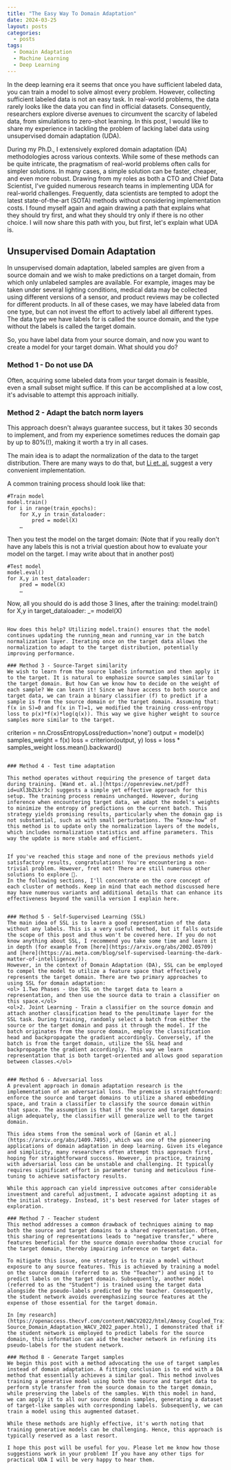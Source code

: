 ```yaml
---
title: "The Easy Way To Domain Adaptation"
date: 2024-03-25
layout: posts
categories:
  - posts
tags:
  - Domain Adaptation
  - Machine Learning
  - Deep Learning
---
```


In the deep learning era it seems that once you have sufficient labeled data, you can train a model to solve almost every problem. However, collecting sufficient labeled data is not an easy task. In real-world problems, the data rarely looks like the data you can find in official datasets. Consequently, researchers explore diverse avenues to circumvent the scarcity of labeled data, from simulations to zero-shot learning. In this post, I would like to share my experience in tackling the problem of lacking label data using unsupervised domain adaptation (UDA). 

During my Ph.D., I extensively explored domain adaptation (DA) methodologies across various contexts. While some of these methods can be quite intricate, the pragmatism of real-world problems often calls for simpler solutions. In many cases, a simple solution can be faster, cheaper, and even more robust. Drawing from my roles as both a CTO and Chief Data Scientist, I've guided numerous research teams in implementing UDA for real-world challenges. Frequently, data scientists are tempted to adopt the latest state-of-the-art (SOTA) methods without considering implementation costs. I found myself again and again drawing a path that explains what they should try first, and what they should try only if there is no other choice. I will now share this path with you, but first, let's explain what UDA is.


## Unsupervised Domain Adaptation
In unsupervised domain adaptation, labeled samples are given from a source domain and we wish to make predictions on a target domain, from which only unlabeled samples are available. For example, images may be taken under several lighting conditions, medical data may be collected using different versions of a sensor, and product reviews may be collected for different products. In all of these cases, we may have labeled data from one type, but can not invest the effort to actively label all different types. The data type we have labels for is called the source domain, and the type without the labels is called the target domain.

So, you have label data from your source domain, and now you want to create a model for your target domain. What should you do?

### Method 1 - Do not use DA
Often, acquiring some labeled data from your target domain is feasible, even a small subset might suffice. If this can be accomplished at a low cost, it's advisable to attempt this approach initially.

### Method 2 - Adapt the batch norm layers
This approach doesn't always guarantee success, but it takes 30 seconds to implement, and from my experience sometimes reduces the domain gap by up to 80%(!), making it worth a try in all cases.

The main idea is to adapt the normalization of the data to the target distribution. There are many ways to do that, but [Li et. al.](https://arxiv.org/pdf/1603.04779.pdf) suggest a very convenient implementation. 

A common training process should look like that:
```
#Train model
model.train()
for i in range(train_epochs):
    for X,y in train_dataloader:
        pred = model(X)
	…
```
Then you test the model on the target domain: (Note that if you really don't have any labels this is not a trivial question about how to evaluate your model on the target. I may write about that in another post)
```
#Test model
model.eval()
for X,y in test_dataloader:
    pred = model(X)
    …
```
Now, all you should do is add those 3 lines, after the training:
model.train() 
for X,y in target_dataloader:
    _= model(X)
```

How does this help? Utilizing model.train() ensures that the model continues updating the running_mean and running_var in the batch normalization layer. Iterating once on the target data allows the normalization to adapt to the target distribution, potentially improving performance.

### Method 3 - Source-Target similarity
We wish to learn from the source labels information and then apply it to the target. It is natural to emphasize source samples similar to the target domain. But how Can we know how to decide on the weight of each sample? We can learn it! Since we have access to both source and target data, we can train a binary classifier (f) to predict if a sample is from the source domain or the target domain. Assuming that: f(x in S)=0 and f(x in T)=1, we modified the training cross-entropy loss to p(x)*f(x)*log(q(x)). This way we give higher weight to source samples more similar to the target.

```
criterion = nn.CrossEntropyLoss(reduction='none')
output = model(x)
samples_weight = f(x)
loss = criterion(output, y)
loss = loss * samples_weight
loss.mean().backward()
```

### Method 4 - Test time adaptation

This method operates without requiring the presence of target data during training. [Wand et. al.](https://openreview.net/pdf?id=uXl3bZLkr3c) suggests a simple yet effective approach for this setup. The training process remains unchanged. However, during inference when encountering target data, we adapt the model's weights to minimize the entropy of predictions on the current batch. This strategy yields promising results, particularly when the domain gap is not substantial, such as with small perturbations. The “know-how” of this method is to update only the normalization layers of the models, which includes normalization statistics and affine parameters. This way the update is more stable and efficient. 


If you've reached this stage and none of the previous methods yield satisfactory results, congratulations! You're encountering a non-trivial problem. However, fret not! There are still numerous other solutions to explore 🙂.
In the following sections, I'll concentrate on the core concept of each cluster of methods. Keep in mind that each method discussed here may have numerous variants and additional details that can enhance its effectiveness beyond the vanilla version I explain here.


### Method 5 - Self-Supervised Learning (SSL)
The main idea of SSL is to learn a good representation of the data without any labels. This is a very useful method, but it falls outside the scope of this post and thus won't be covered here. If you do not know anything about SSL, I recommend you take some time and learn it in depth (for example from [here](https://arxiv.org/abs/2002.05709) and [here](https://ai.meta.com/blog/self-supervised-learning-the-dark-matter-of-intelligence/)). 
However, in the context of Domain Adaptation (DA), SSL can be employed to compel the model to utilize a feature space that effectively represents the target domain. There are two primary approaches to using SSL for domain adaptation:
<ol> 1.Two Phases - Use SSL on the target data to learn a representation, and then use the source data to train a classifier on this space.</ol>
<ol>2. Joint Learning - Train a classifier on the source domain and attach another classification head to the penultimate layer for the SSL task. During training, randomly select a batch from either the source or the target domain and pass it through the model. If the batch originates from the source domain, employ the classification head and backpropagate the gradient accordingly. Conversely, if the batch is from the target domain, utilize the SSL head and backpropagate the gradient accordingly. This way we learn representation that is both target-oriented and allows good separation between classes.</ol>


### Method 6 - Adversarial loss 
A prevalent approach in domain adaptation research is the implementation of an adversarial loss. The premise is straightforward: enforce the source and target domains to utilize a shared embedding space, and train a classifier to classify the source domain within that space. The assumption is that if the source and target domains align adequately, the classifier will generalize well to the target domain.

This idea stems from the seminal work of [Ganin et al.](https://arxiv.org/abs/1409.7495), which was one of the pioneering applications of domain adaptation in deep learning. Given its elegance and simplicity, many researchers often attempt this approach first, hoping for straightforward success. However, in practice, training with adversarial loss can be unstable and challenging. It typically requires significant effort in parameter tuning and meticulous fine-tuning to achieve satisfactory results.

While this approach can yield impressive outcomes after considerable investment and careful adjustment, I advocate against adopting it as the initial strategy. Instead, it's best reserved for later stages of exploration.

### Method 7 - Teacher student
This method addresses a common drawback of techniques aiming to map both the source and target domains to a shared representation. Often, this sharing of representations leads to "negative transfer," where features beneficial for the source domain overshadow those crucial for the target domain, thereby impairing inference on target data.

To mitigate this issue, one strategy is to train a model without exposure to any source features. This is achieved by training a model on the source domain (referred to as the "Teacher") and using it to predict labels on the target domain. Subsequently, another model (referred to as the "Student") is trained using the target data alongside the pseudo-labels predicted by the teacher. Consequently, the student network avoids overemphasizing source features at the expense of those essential for the target domain.

In [my research](https://openaccess.thecvf.com/content/WACV2022/html/Amosy_Coupled_Training_for_Multi-Source_Domain_Adaptation_WACV_2022_paper.html), I demonstrated that if the student network is employed to predict labels for the source domain, this information can aid the teacher network in refining its pseudo-labels for the student network.

### Method 8 - Generate Target samples 
We begin this post with a method advocating the use of target samples instead of domain adaptation. A fitting conclusion is to end with a DA method that essentially achieves a similar goal. This method involves training a generative model using both the source and target data to perform style transfer from the source domain to the target domain, while preserving the labels of the samples. With this model in hand, we can apply it to all our source domain samples, generating a dataset of target-like samples with corresponding labels. Subsequently, we can train a model using this augmented dataset.

While these methods are highly effective, it's worth noting that training generative models can be challenging. Hence, this approach is typically reserved as a last resort.

I hope this post will be useful for you. Please let me know how those suggestions work in your problem! If you have any other tips for practical UDA I will be very happy to hear them.
